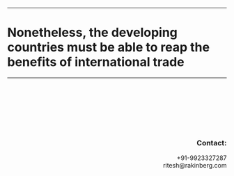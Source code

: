 <hr>

<h1 id="demo" style="text-align:left;"> Nonetheless, the developing countries must be able to reap the benefits of international trade</h1>

<hr>

<br>
<br>
<br>
<br>
<br>
<br>

<h3 id="demo" style="text-align:right;">Contact:</h3>
<p id="demo" style="text-align:right;">
+91-9923327287
<br>ritesh@rakinberg.com
</p>
